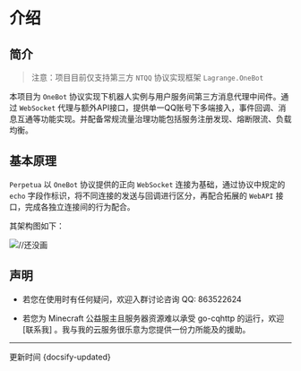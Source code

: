 # 介绍

## 简介

> 注意：项目目前仅支持第三方 `NTQQ` 协议实现框架 `Lagrange.OneBot`

本项目为 `OneBot` 协议实现下机器人实例与用户服务间第三方消息代理中间件。通过 `WebSocket` 代理与额外API接口，提供单一QQ账号下多端接入，事件回调、消息互通等功能实现。并配备常规流量治理功能包括服务注册发现、熔断限流、负载均衡。

## 基本原理

`Perpetua` 以 `OneBot` 协议提供的正向 `WebSocket` 连接为基础，通过协议中规定的 `echo` 字段作标识，将不同连接的发送与回调进行区分，再配合拓展的 `WebAPI` 接口，完成各独立连接间的行为配合。

其架构图如下：

![//还没画](#基本原理)

## 声明

- 若您在使用时有任何疑问，欢迎入群讨论咨询 QQ: 863522624

- 若您为 Minecraft 公益服主且服务器资源难以承受 go-cqhttp 的运行，欢迎 [联系我] 。我与我的云服务很乐意为您提供一份力所能及的援助。

<hr>

更新时间 {docsify-updated}